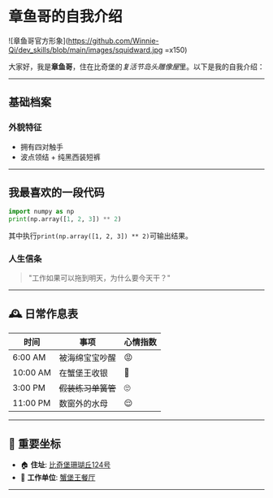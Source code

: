 # 章鱼哥的自我介绍

![章鱼哥官方形象](https://github.com/Winnie-Qi/dev_skills/blob/main/images/squidward.jpg =x150) 

大家好，我是**章鱼哥**，住在比奇堡的*复活节岛头雕像屋*里。以下是我的自我介绍：

---

## 基础档案 <!-- 二级标题 -->

### **外貌特征** <!-- 三级标题 -->
- 拥有四对触手
- 波点领结 + 纯黑西装短裤 <!-- 无序列表 -->

---

## 我最喜欢的一段代码

```python
import numpy as np
print(np.array([1, 2, 3]) ** 2)
```
其中执行`print(np.array([1, 2, 3]) ** 2)`可输出结果。


### **人生信条**
> "工作如果可以拖到明天，为什么要今天干？" <!-- 引用块 -->

---

## 🕰️ 日常作息表 <!-- 二级标题 -->

| 时间       | 事项                  | 心情指数 |
|------------|-----------------------|----------|
| 6:00 AM    | 被海绵宝宝吵醒        | 😡        |
| 10:00 AM   | 在蟹堡王收银          | 🥱        |
| 3:00 PM    | ~~假装练习单簧管~~    | 🙄        |
| 11:00 PM   | 数窗外的水母          | 😌        |

---

## 📍 重要坐标 <!-- 二级标题 -->

- 🏠 **住址**: [比奇堡珊瑚丘124号](https://baike.baidu.com/item/%E6%AF%94%E5%A5%87%E5%A0%A1/8275168) <!-- 链接语法 -->
- 🏢 **工作单位**: [蟹堡王餐厅](https://baike.baidu.com/item/%E8%9F%B9%E5%A0%A1%E7%8E%8B/8043124)

---

